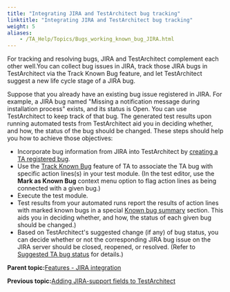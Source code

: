 ```yaml
--- 
title: "Integrating JIRA and TestArchitect bug tracking"
linktitle: "Integrating JIRA and TestArchitect bug tracking"
weight: 5
aliases: 
    - /TA_Help/Topics/Bugs_working_known_bug_JIRA.html
---
```


For tracking and resolving bugs, JIRA and TestArchitect complement each other well.You can collect bug issues in JIRA, track those JIRA bugs in TestArchitect via the Track Known Bug feature, and let TestArchitect suggest a new life cycle stage of a JIRA bug.

Suppose that you already have an existing bug issue registered in JIRA. For example, a JIRA bug named "Missing a notification message during installation process" exists, and its status is Open. You can use TestArchitect to keep track of that bug. The generated test results upon running automated tests from TestArchitect aid you in deciding whether, and how, the status of the bug should be changed. These steps should help you how to achieve those objectives:

-   Incorporate bug information from JIRA into TestArchitect by [creating a TA registered bug](JIRA_creating_registered_bugs.html).
-   Use the [Track Known Bug](Bugs_working_known_bug_marking.html) feature of TA to associate the TA bug with specific action lines\(s\) in your test module. \(In the test editor, use the **Mark as Known Bug** context menu option to flag action lines as being connected with a given bug.\)
-   Execute the test module.
-   Test results from your automated runs report the results of action lines with marked known bugs in a special [Known bug summary](Bugs_working_known_bug_reviewing_test_results.html#section_KBSum) section. This aids you in deciding whether, and how, the status of each given bug should be changed.\)
-   Based on TestArchitect's suggested change \(if any\) of bug status, you can decide whether or not the corresponding JIRA bug issue on the JIRA server should be closed, reopened, or resolved. \(Refer to [Suggested TA bug status](Bugs_working_known_bug_reviewing_test_results.html#section_m3b_t2l_wn) for details.\)

**Parent topic:**[Features - JIRA integration](/TA_Help/Topics/JIRA_features.html)

**Previous topic:**[Adding JIRA-support fields to TestArchitect](/TA_Help/Topics/Bugs_defined_field_TA.html)

